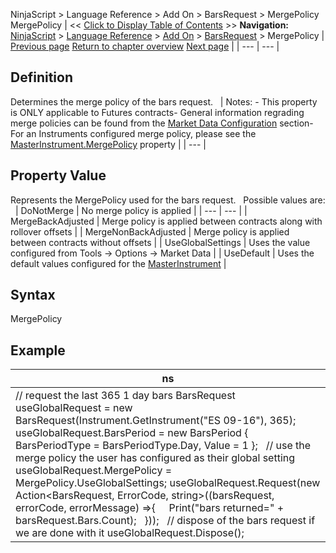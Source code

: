 ﻿
NinjaScript \> Language Reference \> Add On \> BarsRequest \> MergePolicy
MergePolicy
| \<\< [Click to Display Table of Contents](barsrequest_mergepolicy.md) \>\> **Navigation:**     [NinjaScript](ninjascript-1.md) \> [Language Reference](language_reference_wip-1.md) \> [Add On](add_on-1.md) \> [BarsRequest](barsrequest-1.md) \> MergePolicy | [Previous page](request-1.md) [Return to chapter overview](barsrequest-1.md) [Next page](connection_class-1.md) |
| --- | --- |
## Definition
Determines the merge policy of the bars request.
 
| Notes: - This property is ONLY applicable to Futures contracts- General information regrading merge policies can be found from the [Market Data Configuration](merge_policy-1.md) section- For an Instruments configured merge policy, please see the [MasterInstrument.MergePolicy](merge_policy-1.md) property |
| --- |

## Property Value
Represents the MergePolicy used for the bars request.
 
Possible values are:
 
| DoNotMerge | No merge policy is applied |
| --- | --- |
| MergeBackAdjusted | Merge policy is applied between contracts along with rollover offsets |
| MergeNonBackAdjusted | Merge policy is applied between contracts without offsets |
| UseGlobalSettings | Uses the value configured from Tools \-\> Options \-\> Market Data |
| UseDefault | Uses the default values configured for the [MasterInstrument](masterinstrument-1.md) |

## Syntax
MergePolicy
## 
## Example
| ns |
| --- |
| // request the last 365 1 day bars BarsRequest useGlobalRequest \= new BarsRequest(Instrument.GetInstrument("ES 09\-16"), 365); useGlobalRequest.BarsPeriod \= new BarsPeriod { BarsPeriodType \= BarsPeriodType.Day, Value \= 1 };   // use the merge policy the user has configured as their global setting useGlobalRequest.MergePolicy \= MergePolicy.UseGlobalSettings; useGlobalRequest.Request(new Action\<BarsRequest, ErrorCode, string\>((barsRequest, errorCode, errorMessage) \=\>{      Print("bars returned\=" \+ barsRequest.Bars.Count);   }));   // dispose of the bars request if we are done with it useGlobalRequest.Dispose(); |

